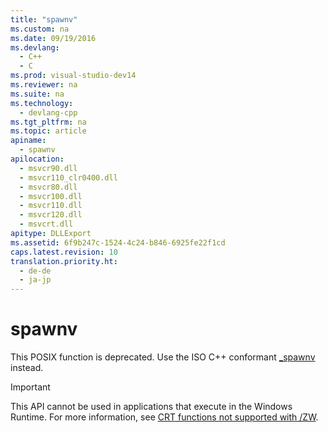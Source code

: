 ```yaml
---
title: "spawnv"
ms.custom: na
ms.date: 09/19/2016
ms.devlang: 
  - C++
  - C
ms.prod: visual-studio-dev14
ms.reviewer: na
ms.suite: na
ms.technology: 
  - devlang-cpp
ms.tgt_pltfrm: na
ms.topic: article
apiname: 
  - spawnv
apilocation: 
  - msvcr90.dll
  - msvcr110_clr0400.dll
  - msvcr80.dll
  - msvcr100.dll
  - msvcr110.dll
  - msvcr120.dll
  - msvcrt.dll
apitype: DLLExport
ms.assetid: 6f9b247c-1524-4c24-b846-6925fe22f1cd
caps.latest.revision: 10
translation.priority.ht: 
  - de-de
  - ja-jp
---
```

# spawnv
This POSIX function is deprecated. Use the ISO C++ conformant [_spawnv](../vs140/_spawnv--_wspawnv.md) instead.  
  
> [!IMPORTANT]
>  This API cannot be used in applications that execute in the Windows Runtime. For more information, see [CRT functions not supported with /ZW](http://msdn.microsoft.com/library/windows/apps/jj606124.aspx).